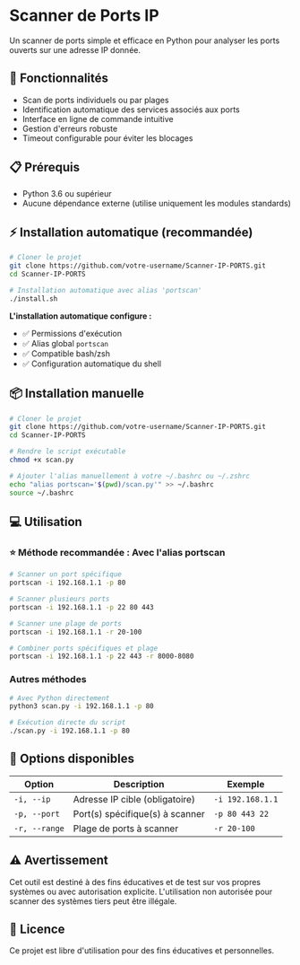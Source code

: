 # Scanner de Ports IP

Un scanner de ports simple et efficace en Python pour analyser les ports ouverts sur une adresse IP donnée.

## 🚀 Fonctionnalités

- Scan de ports individuels ou par plages
- Identification automatique des services associés aux ports
- Interface en ligne de commande intuitive
- Gestion d'erreurs robuste
- Timeout configurable pour éviter les blocages

## 📋 Prérequis

- Python 3.6 ou supérieur
- Aucune dépendance externe (utilise uniquement les modules standards)

## ⚡ Installation automatique (recommandée)

```bash
# Cloner le projet
git clone https://github.com/votre-username/Scanner-IP-PORTS.git
cd Scanner-IP-PORTS

# Installation automatique avec alias 'portscan'
./install.sh
```

**L'installation automatique configure :**
- ✅ Permissions d'exécution
- ✅ Alias global `portscan`
- ✅ Compatible bash/zsh
- ✅ Configuration automatique du shell

## 📦 Installation manuelle

```bash
# Cloner le projet
git clone https://github.com/votre-username/Scanner-IP-PORTS.git
cd Scanner-IP-PORTS

# Rendre le script exécutable
chmod +x scan.py

# Ajouter l'alias manuellement à votre ~/.bashrc ou ~/.zshrc
echo "alias portscan='$(pwd)/scan.py'" >> ~/.bashrc
source ~/.bashrc
```

## 💻 Utilisation

### ⭐ Méthode recommandée : Avec l'alias portscan
```bash
# Scanner un port spécifique
portscan -i 192.168.1.1 -p 80

# Scanner plusieurs ports
portscan -i 192.168.1.1 -p 22 80 443

# Scanner une plage de ports
portscan -i 192.168.1.1 -r 20-100

# Combiner ports spécifiques et plage
portscan -i 192.168.1.1 -p 22 443 -r 8000-8080
```

### Autres méthodes
```bash
# Avec Python directement
python3 scan.py -i 192.168.1.1 -p 80

# Exécution directe du script
./scan.py -i 192.168.1.1 -p 80
```

## 📖 Options disponibles

| Option | Description | Exemple |
|--------|-------------|---------|
| `-i, --ip` | Adresse IP cible (obligatoire) | `-i 192.168.1.1` |
| `-p, --port` | Port(s) spécifique(s) à scanner | `-p 80 443 22` |
| `-r, --range` | Plage de ports à scanner | `-r 20-100` |

## ⚠️ Avertissement

Cet outil est destiné à des fins éducatives et de test sur vos propres systèmes ou avec autorisation explicite. L'utilisation non autorisée pour scanner des systèmes tiers peut être illégale.

## 📄 Licence

Ce projet est libre d'utilisation pour des fins éducatives et personnelles.
